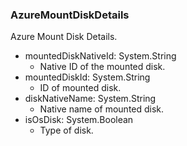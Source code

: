 ### AzureMountDiskDetails
Azure Mount Disk Details.

- mountedDiskNativeId: System.String
  - Native ID of the mounted disk.
- mountedDiskId: System.String
  - ID of mounted disk.
- diskNativeName: System.String
  - Native name of mounted disk.
- isOsDisk: System.Boolean
  - Type of disk.
